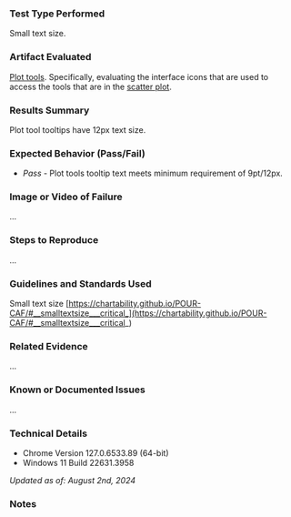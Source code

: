 ### Test Type Performed
Small text size. 

### Artifact Evaluated
[Plot tools](https://docs.bokeh.org/en/latest/docs/user_guide/interaction/tools.html#ug-interaction-tools). Specifically, evaluating the interface icons that are used to access the tools that are in the [scatter plot](https://quansight-labs.github.io/bokeh-a11y-audit/#_ts1723552414769).

### Results Summary
Plot tool tooltips have 12px text size.

### Expected Behavior (Pass/Fail)
- *Pass* - Plot tools tooltip text meets minimum requirement of 9pt/12px. 

### Image or Video of Failure 
...

### Steps to Reproduce
...

### Guidelines and Standards Used
Small text size [https://chartability.github.io/POUR-CAF/#__smalltextsize___critical_](https://chartability.github.io/POUR-CAF/#__smalltextsize___critical_)

### Related Evidence
...

### Known or Documented Issues
...

### Technical Details
- Chrome Version 127.0.6533.89 (64-bit)
- Windows 11 Build 22631.3958

*Updated as of: August 2nd, 2024*

### Notes
<!-- A seasoned SR (screen reader) user could have the knowledge to navigate and explore webpages and graphs with more nuance, whether through manual mode switching, certain key shortcuts, etc. These tests are done by a sighted user with the SR’s default options and performed as if a new or beginner user is interacting with these elements. We would expect that all users could be able to navigate smoothly, regardless of experience levels.  -->

